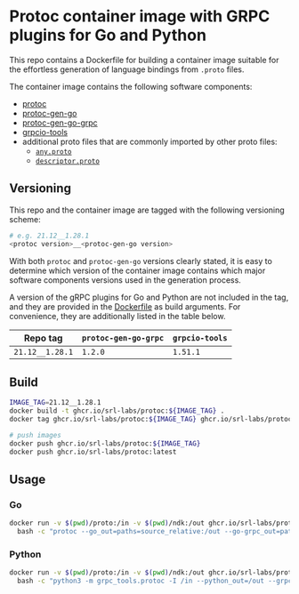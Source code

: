# Protoc container image with GRPC plugins for Go and Python

This repo contains a Dockerfile for building a container image suitable for the effortless generation of language bindings from `.proto` files.

The container image contains the following software components:

* [protoc](https://github.com/protocolbuffers/protobuf)
* [protoc-gen-go](https://github.com/protocolbuffers/protobuf-go)
* [protoc-gen-go-grpc](https://github.com/protocolbuffers/protobuf-go)
* [grpcio-tools](https://pypi.org/project/grpcio-tools/)
* additional proto files that are commonly imported by other proto files:
  * [`any.proto`](https://github.com/protocolbuffers/protobuf/blob/main/src/google/protobuf/any.proto)
  * [`descriptor.proto`](https://github.com/protocolbuffers/protobuf/blob/main/src/google/protobuf/descriptor.proto)

## Versioning

This repo and the container image are tagged with the following versioning scheme:

```bash
# e.g. 21.12__1.28.1
<protoc version>__<protoc-gen-go version>
```

With both `protoc` and `protoc-gen-go` versions clearly stated, it is easy to determine which version of the container image contains which major software components versions used in the generation process.

A version of the gRPC plugins for Go and Python are not included in the tag, and they are provided in the [Dockerfile](Dockerfile) as build arguments. For convenience, they are additionally listed in the table below.

| Repo tag        | `protoc-gen-go-grpc` | `grpcio-tools` |
| --------------- | -------------------- | -------------- |
| `21.12__1.28.1` | `1.2.0`              | `1.51.1`       |

## Build

```bash
IMAGE_TAG=21.12__1.28.1
docker build -t ghcr.io/srl-labs/protoc:${IMAGE_TAG} .
docker tag ghcr.io/srl-labs/protoc:${IMAGE_TAG} ghcr.io/srl-labs/protoc:latest
```

```bash
# push images
docker push ghcr.io/srl-labs/protoc:${IMAGE_TAG}
docker push ghcr.io/srl-labs/protoc:latest
```

## Usage

### Go

```bash
docker run -v $(pwd)/proto:/in -v $(pwd)/ndk:/out ghcr.io/srl-labs/protoc \
  bash -c "protoc --go_out=paths=source_relative:/out --go-grpc_out=paths=source_relative:/out *.proto"
```

### Python

```bash
docker run -v $(pwd)/proto:/in -v $(pwd)/ndk:/out ghcr.io/srl-labs/protoc \
  bash -c "python3 -m grpc_tools.protoc -I /in --python_out=/out --grpc_python_out=/out *.proto"
```
